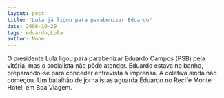 ```yaml
---
layout: post
title: "Lula já ligou para parabenizar Eduardo"
date: 2006-10-29
tags: eduardo,Lula
author: None
---
```

O presidente Lula ligou para parabenizar Eduardo Campos (PSB) pela vitória, mas o socialista não pôde atender. 
Eduardo estava no banho, preparando-se para conceder entrevista&nbsp;à imprensa.
A coletiva ainda não começou. Um batalhão de jornalistas aguarda Eduardo no Recife Monte Hotel, em Boa Viagem. 